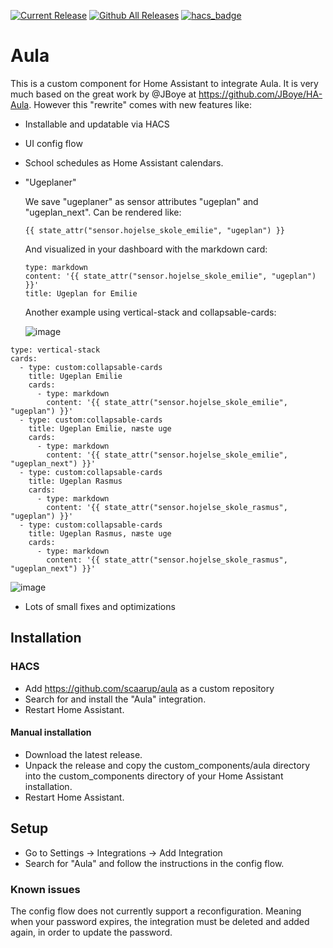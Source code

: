 [![Current Release](https://img.shields.io/github/release/scaarup/aula/all.svg?style=plastic)](https://github.com/scaarup/aula/releases) [![Github All Releases](https://img.shields.io/github/downloads/scaarup/aula/total.svg?style=plastic)](https://github.com/scaarup/aula/releases) [![hacs_badge](https://img.shields.io/badge/HACS-Custom-41BDF5.svg?style=plastic)](https://github.com/scaarup/aula)

# Aula

This is a custom component for Home Assistant to integrate Aula. It is very much based on the great work by @JBoye at https://github.com/JBoye/HA-Aula. However this "rewrite" comes with new features like:

- Installable and updatable via HACS
- UI config flow
- School schedules as Home Assistant calendars. 
- "Ugeplaner"

  We save "ugeplaner" as sensor attributes "ugeplan" and "ugeplan_next". Can be rendered like:
  ```
  {{ state_attr("sensor.hojelse_skole_emilie", "ugeplan") }}
  ```
  
  And visualized in your dashboard with the markdown card:

  ```
  type: markdown
  content: '{{ state_attr("sensor.hojelse_skole_emilie", "ugeplan") }}'
  title: Ugeplan for Emilie
  ```
  Another example using vertical-stack and collapsable-cards:
  
  ![image](https://user-images.githubusercontent.com/8055470/200306258-1c9e98ff-75d9-4111-994c-a69833e40c61.png)

```
type: vertical-stack
cards:
  - type: custom:collapsable-cards
    title: Ugeplan Emilie
    cards:
      - type: markdown
        content: '{{ state_attr("sensor.hojelse_skole_emilie", "ugeplan") }}'
  - type: custom:collapsable-cards
    title: Ugeplan Emilie, næste uge
    cards:
      - type: markdown
        content: '{{ state_attr("sensor.hojelse_skole_emilie", "ugeplan_next") }}'
  - type: custom:collapsable-cards
    title: Ugeplan Rasmus
    cards:
      - type: markdown
        content: '{{ state_attr("sensor.hojelse_skole_rasmus", "ugeplan") }}'
  - type: custom:collapsable-cards
    title: Ugeplan Rasmus, næste uge
    cards:
      - type: markdown
        content: '{{ state_attr("sensor.hojelse_skole_rasmus", "ugeplan_next") }}' 
```

   ![image](https://user-images.githubusercontent.com/8055470/199254249-3bf441bc-7dce-4f5d-a809-d119d20a7b2b.png)
- Lots of small fixes and optimizations

## Installation

### HACS

- Add https://github.com/scaarup/aula as a custom repository
- Search for and install the "Aula" integration.
- Restart Home Assistant.

#### Manual installation

- Download the latest release.
- Unpack the release and copy the custom_components/aula directory into the custom_components directory of your Home Assistant installation.
- Restart Home Assistant.

## Setup

- Go to Settings -> Integrations -> Add Integration
- Search for "Aula" and follow the instructions in the config flow.

### Known issues

The config flow does not currently support a reconfiguration. Meaning when your password expires, the integration must be deleted and added again, in order to update the password.
